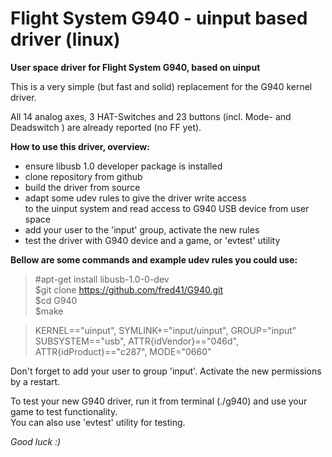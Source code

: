 # Flight System G940 - uinput based driver (linux)  

**User space driver for Flight System G940, based on uinput**  

This is a very simple (but fast and solid) replacement for the G940 kernel driver.  

All 14 analog axes, 3 HAT-Switches and 23 buttons (incl. Mode- and Deadswitch ) are already reported (no FF yet).  

__How to use this driver, overview:__   

-  ensure libusb 1.0 developer package is installed   
-  clone repository from github   
-  build the driver from source   
-  adapt some udev rules to give the driver write access   
to the uinput system and read access to G940 USB device from user space   
-  add your user to the 'input' group, activate the new rules   
-  test the driver with G940 device and a game, or 'evtest' utility   

__Bellow are some commands and example udev rules you could use:__   

>#apt-get install libusb-1.0-0-dev     
$git clone https://github.com/fred41/G940.git    
$cd G940    
$make   


>KERNEL=="uinput", SYMLINK+="input/uinput", GROUP="input"   
SUBSYSTEM=="usb", ATTR{idVendor}=="046d", ATTR{idProduct}=="c287", MODE="0660"  

Don't forget to add your user to group 'input'. Activate the new permissions by a restart.

To test your new G940 driver, run it from terminal (./g940) and use your game to test functionality.   
You can also use 'evtest' utility for testing.  

_Good luck :)_  
